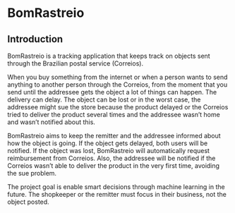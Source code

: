# BomRastreio

## Introduction

BomRastreio is a tracking application that keeps track on objects sent through the Brazilian postal service (Correios).

When you buy something from the internet or when a person wants to send anything to another person through the Correios, from the moment that you send until the addressee gets the object a lot of things can happen. The delivery can delay. The object can be lost or in the worst case, the addressee might sue the store because the product delayed or the Correios tried to deliver the product several times and the addressee wasn’t home and wasn’t notified about this.

BomRastreio aims to keep the remitter and the addressee informed about how the object is going. If the object gets delayed, both users will be notified. If the object was lost, BomRastreio will automatically request reimbursement from Correios. Also, the addressee will be notified if the Correios wasn’t able to deliver the product in the very first time, avoiding the sue problem.

The project goal is enable smart decisions through machine learning in the future. The shopkeeper or the remitter must focus in their business, not the object posted.
